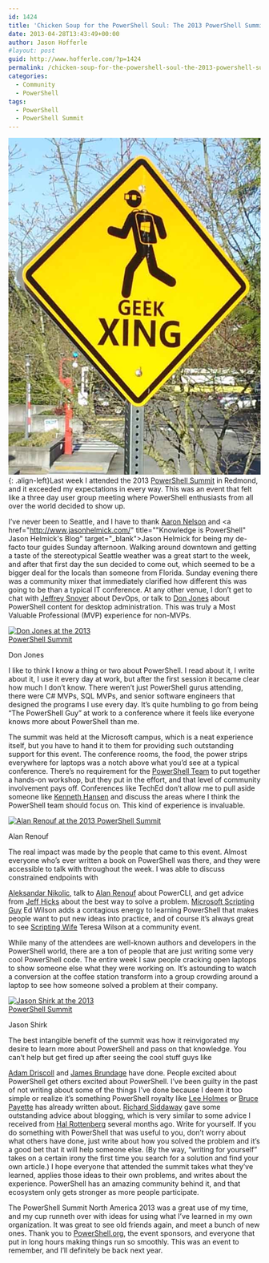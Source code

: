 ```yaml
---
id: 1424
title: 'Chicken Soup for the PowerShell Soul: The 2013 PowerShell Summit'
date: 2013-04-28T13:43:49+00:00
author: Jason Hofferle
#layout: post
guid: http://www.hofferle.com/?p=1424
permalink: /chicken-soup-for-the-powershell-soul-the-2013-powershell-summit/
categories:
  - Community
  - PowerShell
tags:
  - PowerShell
  - PowerShell Summit
---
```

![image-left](/assets/img/Geek-Xing.jpg){: .align-left}Last week I attended the 2013 <a href="https://powershell.org/2012/09/13/powershell-summit-north-america-2013-call-for-content/" title="PowerShell Summit North America" target="_blank">PowerShell Summit</a> in Redmond, and it exceeded my expectations in every way. This was an event that felt like a three day user group meeting where PowerShell enthusiasts from all over the world decided to show up.

I’ve never been to Seattle, and I have to thank <a href="http://sqlvariant.com/" title="SQLvariations: SQL Server, a little PowerShell, maybe some Hyper-V" target="_blank">Aaron Nelson</a> and <a href="http://www.jasonhelmick.com/" title=""Knowledge is PowerShell" Jason Helmick's Blog" target="_blank">Jason Helmick</a> for being my de-facto tour guides Sunday afternoon. Walking around downtown and getting a taste of the stereotypical Seattle weather was a great start to the week, and after that first day the sun decided to come out, which seemed to be a bigger deal for the locals than someone from Florida. Sunday evening there was a community mixer that immediately clarified how different this was going to be than a typical IT conference. At any other venue, I don’t get to chat with <a href="http://www.jsnover.com/blog/" title="Jeffrey Snover's blog" target="_blank">Jeffrey Snover</a> about DevOps, or talk to <a href="https://www.linkedin.com/company/concentrated-technology/" title="Concentrated Technology" target="_blank">Don Jones</a> about PowerShell content for desktop administration. This was truly a Most Valuable Professional (MVP) experience for non-MVPs.

<div id="attachment_1427" style="width: 235px" class="wp-caption alignright">
  <a href="/assets/img/Don-Jones.jpg"><img src="/assets/img/Don-Jones-225x300.jpg" alt="Don Jones at the 2013 PowerShell Summit" width="225" height="300" class="size-medium wp-image-1427" srcset="/assets/img/Don-Jones-225x300.jpg 225w, /assets/img/Don-Jones-112x150.jpg 112w, /assets/img/Don-Jones-360x480.jpg 360w, /assets/img/Don-Jones.jpg 600w" sizes="(max-width: 225px) 100vw, 225px" /></a>
  
  <p class="wp-caption-text">
    Don Jones
  </p>
</div>

I like to think I know a thing or two about PowerShell. I read about it, I write about it, I use it every day at work, but after the first session it became clear how much I don’t know. There weren’t just PowerShell gurus attending, there were C# MVPs, SQL MVPs, and senior software engineers that designed the programs I use every day. It&#8217;s quite humbling to go from being &#8220;The PowerShell Guy&#8221; at work to a conference where it feels like everyone knows more about PowerShell than me.

The summit was held at the Microsoft campus, which is a neat experience itself, but you have to hand it to them for providing such outstanding support for this event. The conference rooms, the food, the power strips everywhere for laptops was a notch above what you’d see at a typical conference. There&#8217;s no requirement for the <a href="https://blogs.msdn.microsoft.com/powershell/" title="Windows PowerShell Blog" target="_blank">PowerShell Team</a> to put together a hands-on workshop, but they put in the effort, and that level of community involvement pays off. Conferences like TechEd don&#8217;t allow me to pull aside someone like <a href="https://www.powershellmagazine.com/2011/10/28/an-interview-with-powershell-expert-kenneth-hansen/" title="An interview with PowerShell expert Kenneth Hansen" target="_blank">Kenneth Hansen</a> and discuss the areas where I think the PowerShell team should focus on. This kind of experience is invaluable.

<div id="attachment_1426" style="width: 310px" class="wp-caption alignleft">
  <a href="/assets/img/Alan-Renouf.jpg"><img src="/assets/img/Alan-Renouf-300x227.jpg" alt="Alan Renouf at the 2013 PowerShell Summit" width="300" height="227" class="size-medium wp-image-1426" srcset="/assets/img/Alan-Renouf-300x227.jpg 300w, /assets/img/Alan-Renouf-150x113.jpg 150w, /assets/img/Alan-Renouf-633x480.jpg 633w, /assets/img/Alan-Renouf.jpg 800w" sizes="(max-width: 300px) 100vw, 300px" /></a>
  
  <p class="wp-caption-text">
    Alan Renouf
  </p>
</div>The real impact was made by the people that came to this event. Almost everyone who’s ever written a book on PowerShell was there, and they were accessible to talk with throughout the week. I was able to discuss constrained endpoints with 

<a href="https://www.powershellmagazine.com/" title="PowerShell Magazine" target="_blank">Aleksandar Nikolic</a>, talk to <a href="http://www.virtu-al.net/" title="Virtually everything is POSHable" target="_blank">Alan Renouf</a> about PowerCLI, and get advice from <a href="http://jdhitsolutions.com/blog/" title="The Lonely Administrator" target="_blank">Jeff Hicks</a> about the best way to solve a problem. <a href="https://blogs.technet.microsoft.com/heyscriptingguy/" title="Hey, Scripting Guy! Blog" target="_blank">Microsoft Scripting Guy</a> Ed Wilson adds a contagious energy to learning PowerShell that makes people want to put new ideas into practice, and of course it’s always great to see <a href="https://twitter.com/ScriptingWife" title="Scripting Wife on Twitter" target="_blank">Scripting Wife</a> Teresa Wilson at a community event.

While many of the attendees are well-known authors and developers in the PowerShell world, there are a ton of people that are just writing some very cool PowerShell code. The entire week I saw people cracking open laptops to show someone else what they were working on. It’s astounding to watch a conversion at the coffee station transform into a group crowding around a laptop to see how someone solved a problem at their company. 

<div id="attachment_1428" style="width: 235px" class="wp-caption alignright">
  <a href="/assets/img/Jason-Shirk.jpg"><img src="/assets/img/Jason-Shirk-225x300.jpg" alt="Jason Shirk at the 2013 PowerShell Summit" width="225" height="300" class="size-medium wp-image-1428" srcset="/assets/img/Jason-Shirk-225x300.jpg 225w, /assets/img/Jason-Shirk-112x150.jpg 112w, /assets/img/Jason-Shirk-360x480.jpg 360w, /assets/img/Jason-Shirk.jpg 600w" sizes="(max-width: 225px) 100vw, 225px" /></a>
  
  <p class="wp-caption-text">
    Jason Shirk
  </p>
</div>The best intangible benefit of the summit was how it reinvigorated my desire to learn more about PowerShell and pass on that knowledge. You can&#8217;t help but get fired up after seeing the cool stuff guys like 

<a href="https://wandering.life/" title="Adam Driscoll's Blog" target="_blank">Adam Driscoll</a> and <a href="http://start-automating.com/" title="Start-Automating" target="_blank">James Brundage</a> have done. People excited about PowerShell get others excited about PowerShell. I’ve been guilty in the past of not writing about some of the things I&#8217;ve done because I deem it too simple or realize it’s something PowerShell royalty like <a href="http://www.leeholmes.com/blog/" title="Precision Computing" target="_blank">Lee Holmes</a> or <a href="https://twitter.com/BrucePayette" title="Bruce Payette on Twitter" target="_blank">Bruce Payette</a> has already written about. <a href="https://richardspowershellblog.wordpress.com/" title="Richard Siddaway's Blog" target="_blank">Richard Siddaway</a> gave some outstanding advice about blogging, which is very similar to some advice I received from <a href="https://twitter.com/halr9000" title="TechProsaic" target="_blank">Hal Rottenberg</a> several months ago. Write for yourself. If you do something with PowerShell that was useful to you, don&#8217;t worry about what others have done, just write about how you solved the problem and it&#8217;s a good bet that it will help someone else. (By the way, “writing for yourself” takes on a certain irony the first time you search for a solution and find your own article.) I hope everyone that attended the summit takes what they&#8217;ve learned, applies those ideas to their own problems, and writes about the experience. PowerShell has an amazing community behind it, and that ecosystem only gets stronger as more people participate.

The PowerShell Summit North America 2013 was a great use of my time, and my cup runneth over with ideas for using what I’ve learned in my own organization. It was great to see old friends again, and meet a bunch of new ones. Thank you to <a href="https://powershell.org" title="PowerShell.org" target="_blank">PowerShell.org</a>, the event sponsors, and everyone that put in long hours making things run so smoothly. This was an event to remember, and I’ll definitely be back next year.